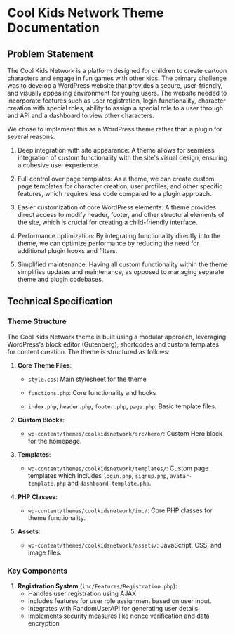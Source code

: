 # Cool Kids Network Theme Documentation
## Problem Statement
The Cool Kids Network is a platform designed for children to create cartoon characters and engage in fun games with other kids. The primary challenge was to develop a WordPress website that provides a secure, user-friendly, and visually appealing environment for young users. The website needed to incorporate features such as user registration, login functionality, character creation with special roles, ability to assign a special role to a user through and API and a dashboard to view other characters.

We chose to implement this as a WordPress theme rather than a plugin for several reasons:

1. Deep integration with site appearance: A theme allows for seamless integration of custom functionality with the site's visual design, ensuring a cohesive user experience.

2. Full control over page templates: As a theme, we can create custom page templates for character creation, user profiles, and other specific features, which requires less code compared to a plugin approach.

3. Easier customization of core WordPress elements: A theme provides direct access to modify header, footer, and other structural elements of the site, which is crucial for creating a child-friendly interface.

4. Performance optimization: By integrating functionality directly into the theme, we can optimize performance by reducing the need for additional plugin hooks and filters.

5. Simplified maintenance: Having all custom functionality within the theme simplifies updates and maintenance, as opposed to managing separate theme and plugin codebases.

## Technical Specification

### Theme Structure

The Cool Kids Network theme is built using a modular approach, leveraging WordPress's block editor (Gutenberg), shortcodes and custom templates for content creation. The theme is structured as follows:

1. **Core Theme Files**: 
   - `style.css`: Main stylesheet for the theme
   
   - `functions.php`: Core functionality and hooks
   
   - `index.php`, `header.php`, `footer.php`, `page.php`: Basic template files.
   
2. **Custom Blocks**:
   - `wp-content/themes/coolkidsnetwork/src/hero/`: Custom Hero block for the homepage.
   
3. **Templates**:
   - `wp-content/themes/coolkidsnetwork/templates/`: Custom page templates which includes `login.php`, `signup.php`, `avatar-template.php` and `dashboard-template.php`.
   
4. **PHP Classes**:
   - `wp-content/themes/coolkidsnetwork/inc/`: Core PHP classes for theme functionality.
   
5. **Assets**:
   - `wp-content/themes/coolkidsnetwork/assets/`: JavaScript, CSS, and image files.

### Key Components

1. **Registration System** (`inc/Features/Registration.php`):
   - Handles user registration using AJAX
   - Includes features for user role assignment based on user input.
   - Integrates with RandomUserAPI for generating user details
   - Implements security measures like nonce verification and data encryption
